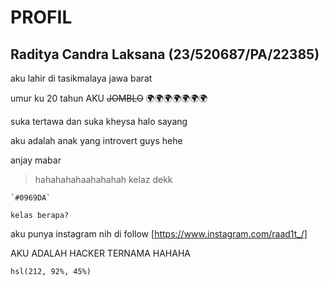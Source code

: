 # PROFIL
## Raditya Candra Laksana (23/520687/PA/22385)

aku lahir di tasikmalaya jawa barat

umur ku 20 tahun
AKU ~~JOMBLO~~ 
🌍🌍🌍🌍🌍🌍🌍

suka tertawa dan suka kheysa
halo sayang

aku adalah anak yang introvert guys hehe

anjay mabar 

> hahahahahaahahahah kelaz dekk

	`#0969DA`

`kelas berapa?`

aku punya instagram nih di follow [https://www.instagram.com/raad1t_/] 

AKU ADALAH HACKER TERNAMA HAHAHA

`hsl(212, 92%, 45%)`
